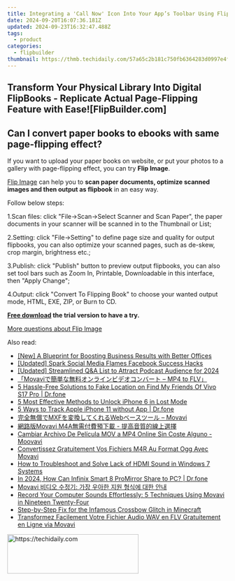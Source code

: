 ```yaml
---
title: Integrating a 'Call Now' Icon Into Your App’s Toolbar Using FlipBuilder Methods
date: 2024-09-20T16:07:36.181Z
updated: 2024-09-23T16:32:47.488Z
tags:
  - product
categories:
  - flipbuilder
thumbnail: https://thmb.techidaily.com/57a65c2b181c750fb6364283d0997e4f78e21ce130fdd9928a29e2fa7b69ddd1.jpg
---
```


## Transform Your Physical Library Into Digital FlipBooks - Replicate Actual Page-Flipping Feature with Ease![FlipBuilder.com]

## Can I convert paper books to ebooks with same page-flipping effect?

If you want to upload your paper books on website, or put your photos to a gallery with page-flipping effect, you can try **Flip Image**. 

[Flip Image](https://tools.techidaily.com/flipbuilder/products/) can help you to **scan paper documents, optimize scanned images and then output as flipbook** in an easy way.

Follow below steps:

1.Scan files: click "File->Scan->Select Scanner and Scan Paper", the paper documents in your scanner will be scanned in to the Thumbnail or List;

2.Setting: click "File->Setting" to define page size and quality for output flipbooks, you can also optimize your scanned pages, such as de-skew, crop margin, brightness etc.;

3.Publish: click "Publish" button to preview output flipbooks, you can also set tool bars such as Zoom In, Printable, Downloadable in this interface, then "Apply Change";

4.Output: click "Convert To Flipping Book" to choose your wanted output mode, HTML, EXE, ZIP, or Burn to CD.

**[Free download](https://tools.techidaily.com/flipbuilder/products/) the trial version to have a try.** 

[More questions about Flip Image](https://tools.techidaily.com/flipbuilder/products/)

<ins class="adsbygoogle"
     style="display:block"
     data-ad-format="autorelaxed"
     data-ad-client="ca-pub-7571918770474297"
     data-ad-slot="1223367746"></ins>

<ins class="adsbygoogle"
     style="display:block"
     data-ad-client="ca-pub-7571918770474297"
     data-ad-slot="8358498916"
     data-ad-format="auto"
     data-full-width-responsive="true"></ins>

<span class="atpl-alsoreadstyle">Also read:</span>
<div><ul>
<li><a href="https://fox-cloud.techidaily.com/new-a-blueprint-for-boosting-business-results-with-better-offices/"><u>[New] A Blueprint for Boosting Business Results with Better Offices</u></a></li>
<li><a href="https://facebook-videos.techidaily.com/updated-spark-social-media-flames-facebook-success-hacks/"><u>[Updated] Spark Social Media Flames Facebook Success Hacks</u></a></li>
<li><a href="https://article-tips.techidaily.com/updated-streamlined-qanda-list-to-attract-podcast-audience-for-2024/"><u>[Updated] Streamlined Q&A List to Attract Podcast Audience for 2024</u></a></li>
<li><a href="https://win-wonderful.techidaily.com/movavi-mp4-to-flv/"><u>「Movaviで簡単な無料オンラインビデオコンバート – MP4 to FLV」</u></a></li>
<li><a href="https://location-fake.techidaily.com/5-hassle-free-solutions-to-fake-location-on-find-my-friends-of-vivo-s17-pro-drfone-by-drfone-virtual-android/"><u>5 Hassle-Free Solutions to Fake Location on Find My Friends Of Vivo S17 Pro | Dr.fone</u></a></li>
<li><a href="https://ios-unlock.techidaily.com/5-most-effective-methods-to-unlock-iphone-6-in-lost-mode-by-drfone-ios/"><u>5 Most Effective Methods to Unlock iPhone 6 in Lost Mode</u></a></li>
<li><a href="https://ios-location-track.techidaily.com/5-ways-to-track-apple-iphone-11-without-app-drfone-by-drfone-virtual-ios/"><u>5 Ways to Track Apple iPhone 11 without App | Dr.fone</u></a></li>
<li><a href="https://win-wonderful.techidaily.com/mxfweb-movavi/"><u>完全無償でMXFを変換してくれるWebベースツール – Movavi</u></a></li>
<li><a href="https://win-wonderful.techidaily.com/movavi-m4a/"><u>網路版Movavi M4A無需付費預下載 - 提高音質的線上選擇</u></a></li>
<li><a href="https://win-wonderful.techidaily.com/cambiar-archivo-de-pelicula-mov-a-mp4-online-sin-coste-alguno-moovavi/"><u>Cambiar Archivo De Película MOV a MP4 Online Sin Coste Alguno - Moovavi</u></a></li>
<li><a href="https://win-wonderful.techidaily.com/convertissez-gratuitement-vos-fichiers-m4r-au-format-ogg-avec-movavi/"><u>Convertissez Gratuitement Vos Fichiers M4R Au Format Ogg Avec Movavi</u></a></li>
<li><a href="https://sound-issues.techidaily.com/how-to-troubleshoot-and-solve-lack-of-hdmi-sound-in-windows-7-systems/"><u>How to Troubleshoot and Solve Lack of HDMI Sound in Windows 7 Systems</u></a></li>
<li><a href="https://screen-mirror.techidaily.com/in-2024-how-can-infinix-smart-8-promirror-share-to-pc-drfone-by-drfone-android/"><u>In 2024, How Can Infinix Smart 8 ProMirror Share to PC? | Dr.fone</u></a></li>
<li><a href="https://win-wonderful.techidaily.com/1726218550175-movavi/"><u>Movavi 비디오 수정기: 가장 우아한 지원 형식에 대한 안내</u></a></li>
<li><a href="https://win-wonderful.techidaily.com/record-your-computer-sounds-effortlessly-5-techniques-using-movavi-in-nineteen-twenty-four/"><u>Record Your Computer Sounds Effortlessly: 5 Techniques Using Movavi in Nineteen Twenty-Four</u></a></li>
<li><a href="https://program-issues.techidaily.com/step-by-step-fix-for-the-infamous-crossbow-glitch-in-minecraft/"><u>Step-by-Step Fix for the Infamous Crossbow Glitch in Minecraft</u></a></li>
<li><a href="https://win-wonderful.techidaily.com/transformez-facilement-votre-fichier-audio-wav-en-flv-gratuitement-en-ligne-via-movavi/"><u>Transformez Facilement Votre Fichier Audio WAV en FLV Gratuitement en Ligne via Movavi</u></a></li>
</ul></div>

<!-- affiliate ads begin -->
<a href="https://aligracehair.sjv.io/c/5597632/1918679/19272" target="_top" id="1918679">
  <img src="//a.impactradius-go.com/display-ad/19272-1918679" border="0" alt="https://techidaily.com" width="300" height="90"/>
</a>
<img height="0" width="0" src="https://aligracehair.sjv.io/i/5597632/1918679/19272" style="position:absolute;visibility:hidden;" border="0" />
<!-- affiliate ads end -->

